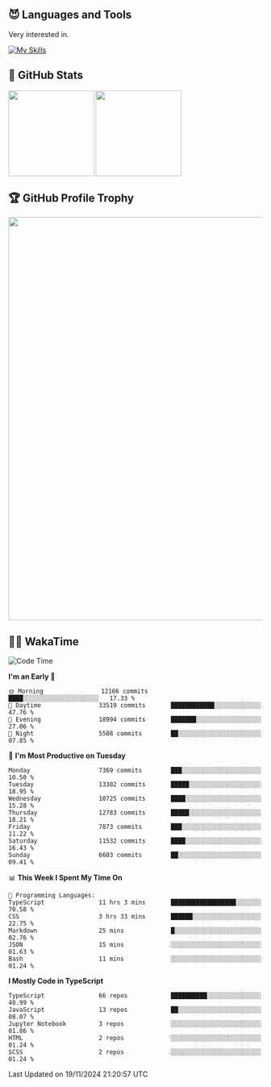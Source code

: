 <!-- # Hi there <img width="35" src="https://user-images.githubusercontent.com/50891407/148686885-0fefeb76-4cf6-473a-9e3e-889ce5513450.gif" /> I'm Yuta Ohira -->

<!-- ![alesion30](https://github.com/Alesion30/Alesion30/assets/50891407/5814fd76-9743-4cf8-89ff-b2be2fd49fb6) -->


<!--
[![Likes](https://badgen.org/img/zenn/alesion/likes?style=for-the-badge)](https://zenn.dev/alesion)
[![Followers](https://badgen.org/img/zenn/alesion/followers?style=for-the-badge)](https://zenn.dev/alesion)
[![Articles](https://badgen.org/img/zenn/alesion/articles?style=for-the-badge)](https://zenn.dev/alesion)
[![Books](https://badgen.org/img/zenn/alesion/books?style=for-the-badge)](https://zenn.dev/alesion?tab=books)
[![Scraps](https://badgen.org/img/zenn/alesion/scraps?style=for-the-badge)](https://zenn.dev/alesion?tab=scraps)

[![Contributions](https://badgen.org/img/qiita/alesion30/contributions?style=for-the-badge)](https://qiita.com/alesion30)
[![Followers](https://badgen.org/img/qiita/alesion30/followers?style=for-the-badge)](https://qiita.com/alesion30)
[![Articles](https://badgen.org/img/qiita/alesion30/articles?style=for-the-badge)](https://qiita.com/alesion30)
-->

<!-- <p align="left"> -->
  <!-- GitHub -->
<!--   <a href="https://github.com/alesion30/alesion30/">
    <img src="https://komarev.com/ghpvc/?username=alesion30" alt="alesion30" />
  </a>
  <a href="https://github.com/alesion30">
    <img height="20" src="https://img.shields.io/github/followers/alesion30?label=follow&logo=github&style=flat" />
  </a> -->
  <!-- Zenn -->
<!--   <a href="https://zenn.dev/alesion">
    <img src="https://zenn.badge.nikaera.com/s/alesion/likes?style=flat" alt="alesion likes" />
  </a>
  <a href="https://zenn.dev/alesion/articles">
    <img src="https://zenn.badge.nikaera.com/s/alesion/articles?style=flat" alt="alesion articles" />
  </a>
  <a href="https://zenn.dev/alesion/followers">
    <img src="https://zenn.badge.nikaera.com/s/alesion/followers?style=flat" alt="alesion followers" />
  </a>
  <a href="https://zenn.dev/alesion/books">
    <img src="https://zenn.badge.nikaera.com/s/alesion/books?style=flat" alt="alesion books" />
  </a>
  <a href="https://zenn.dev/alesion/scraps">
    <img src="https://zenn.badge.nikaera.com/s/alesion/scraps?style=flat" alt="alesion scraps" />
  </a> -->
  <!-- qiita -->
<!--   <a href="http://qiita.com/Alesion30">
    <img height="20" src="https://qiita-badge.apiapi.app/s/Alesion30/posts.svg" />
  </a>
    <img height="20" src="https://qiita-badge.apiapi.app/s/Alesion30/contributions.svg" />
  </a> -->
<!-- </p> -->

## 😈 Languages and Tools

Very interested in.

[![My Skills](https://skillicons.dev/icons?i=react,nextjs,typescript,flutter,firebase)](https://skillicons.dev)

<!-- I can handle a few others. -->

<!-- [![My Skills](https://skillicons.dev/icons?i=javascript,vue,nuxt,redux,electron,express,nodejs,deno,dart,python,flask,php,laravel,wordpress,go,rust,html,css,sass,tailwind,bootstrap,webpack,supabase,aws,dynamodb,mysql,figma,xd,vscode,latex)](https://skillicons.dev) -->

## 💎 GitHub Stats

<div>
  <img height="170" align="left" src="https://github-readme-stats.vercel.app/api?username=Alesion30&count_private=true&show_icons=true&title_color=81A1C1&text_color=ECEFF4&bg_color=2E3440&icon_color=D8DEE9&border_radius=10" />
  <img height="170" src="https://github-readme-stats.vercel.app/api/top-langs/?username=Alesion30&langs_count=8&layout=compact&title_color=81A1C1&text_color=ECEFF4&bg_color=2E3440&icon_color=D8DEE9&border_radius=10" />
</div>


## 🏆 GitHub Profile Trophy

<img width="800" src="https://github-profile-trophy.vercel.app/?username=Alesion30&theme=nord&no-frame=true"/>


## 🧑‍💻 WakaTime

<!--START_SECTION:waka-->
![Code Time](http://img.shields.io/badge/Code%20Time-3%2C778%20hrs%2043%20mins-blue)

**I'm an Early 🐤** 

```text
🌞 Morning                12166 commits       ████░░░░░░░░░░░░░░░░░░░░░   17.33 % 
🌆 Daytime                33519 commits       ████████████░░░░░░░░░░░░░   47.76 % 
🌃 Evening                18994 commits       ███████░░░░░░░░░░░░░░░░░░   27.06 % 
🌙 Night                  5508 commits        ██░░░░░░░░░░░░░░░░░░░░░░░   07.85 % 
```
📅 **I'm Most Productive on Tuesday** 

```text
Monday                   7369 commits        ███░░░░░░░░░░░░░░░░░░░░░░   10.50 % 
Tuesday                  13302 commits       █████░░░░░░░░░░░░░░░░░░░░   18.95 % 
Wednesday                10725 commits       ████░░░░░░░░░░░░░░░░░░░░░   15.28 % 
Thursday                 12783 commits       █████░░░░░░░░░░░░░░░░░░░░   18.21 % 
Friday                   7873 commits        ███░░░░░░░░░░░░░░░░░░░░░░   11.22 % 
Saturday                 11532 commits       ████░░░░░░░░░░░░░░░░░░░░░   16.43 % 
Sunday                   6603 commits        ██░░░░░░░░░░░░░░░░░░░░░░░   09.41 % 
```


📊 **This Week I Spent My Time On** 

```text
💬 Programming Languages: 
TypeScript               11 hrs 3 mins       ██████████████████░░░░░░░   70.58 % 
CSS                      3 hrs 33 mins       ██████░░░░░░░░░░░░░░░░░░░   22.75 % 
Markdown                 25 mins             █░░░░░░░░░░░░░░░░░░░░░░░░   02.76 % 
JSON                     15 mins             ░░░░░░░░░░░░░░░░░░░░░░░░░   01.63 % 
Bash                     11 mins             ░░░░░░░░░░░░░░░░░░░░░░░░░   01.24 % 
```

**I Mostly Code in TypeScript** 

```text
TypeScript               66 repos            ██████████░░░░░░░░░░░░░░░   40.99 % 
JavaScript               13 repos            ██░░░░░░░░░░░░░░░░░░░░░░░   08.07 % 
Jupyter Notebook         3 repos             ░░░░░░░░░░░░░░░░░░░░░░░░░   01.86 % 
HTML                     2 repos             ░░░░░░░░░░░░░░░░░░░░░░░░░   01.24 % 
SCSS                     2 repos             ░░░░░░░░░░░░░░░░░░░░░░░░░   01.24 % 
```




 Last Updated on 19/11/2024 21:20:57 UTC
<!--END_SECTION:waka-->
